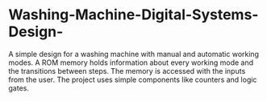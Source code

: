 # Washing-Machine-Digital-Systems-Design-

A simple design for a washing machine with manual and automatic working modes.
A ROM memory holds information about every working mode and the transitions between steps.
The memory is accessed with the inputs from the user. 
The project uses simple components like counters and logic gates.
